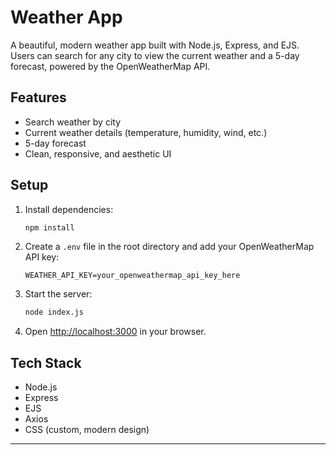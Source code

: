 # Weather App

A beautiful, modern weather app built with Node.js, Express, and EJS. Users can search for any city to view the current weather and a 5-day forecast, powered by the OpenWeatherMap API.

## Features
- Search weather by city
- Current weather details (temperature, humidity, wind, etc.)
- 5-day forecast
- Clean, responsive, and aesthetic UI

## Setup
1. Install dependencies:
   ```sh
   npm install
   ```
2. Create a `.env` file in the root directory and add your OpenWeatherMap API key:
   ```env
   WEATHER_API_KEY=your_openweathermap_api_key_here
   ```
3. Start the server:
   ```sh
   node index.js
   ```
4. Open [http://localhost:3000](http://localhost:3000) in your browser.

## Tech Stack
- Node.js
- Express
- EJS
- Axios
- CSS (custom, modern design)

---


